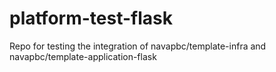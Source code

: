 # platform-test-flask
Repo for testing the integration of navapbc/template-infra and navapbc/template-application-flask
